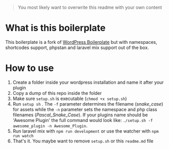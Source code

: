 > You most likely want to overwrite this readme with your own content

# What is this boilerplate
This boilerplate is a fork of [WordPress Boilerplate](https://github.com/DevinVinson/WordPress-Plugin-Boilerplate) but with namespaces, shortcodes support, phpstan and laravel mix support out of the box. 

# How to use

 1. Create a folder inside your wordpress installation and name it after your plugin
 2. Copy a dump of this repo inside the folder
 3. Make sure `setup.sh` is executable (`chmod +x setup.sh`)
 4. Run `setup sh` . The `-f` parameter determines the filename (*snake_case*) for assets while the `-n` parameter sets the namespace and php class filenames (*Pascal_Snake_Case*). If your plugins name should be 'Awesome Plugin' the full command would look like: `./setup.sh -f awesome_plugin -n Awesome_Plugin`.
 5. Run laravel mix with `npm run development` or use the watcher with `npm run watch`
 6. That's it. You maybe want to remove `setup.sh` or this `readme.md` file
